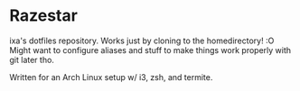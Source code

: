 # Razestar
ixa's dotfiles repository. 
Works just by cloning to the homedirectory! :O Might want to configure aliases and stuff to make things work properly with git later tho.

Written for an Arch Linux setup w/ i3, zsh, and termite.
